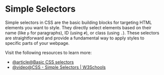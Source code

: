 # Simple Selectors

Simple selectors in CSS are the basic building blocks for targeting HTML elements you want to style. They directly select elements based on their name (like `p` for paragraphs), ID (using `#`), or class (using `.`). These selectors are straightforward and provide a fundamental way to apply styles to specific parts of your webpage.

Visit the following resources to learn more:

- [@article@Basic CSS selectors](https://developer.mozilla.org/en-US/docs/Learn_web_development/Core/Styling_basics/Basic_selectors)
- [@video@CSS - Simple Selectors | W3Schools](https://www.youtube.com/watch?v=ZNskBxLVOfs)